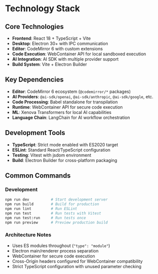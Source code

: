 # Technology Stack

## Core Technologies
- **Frontend**: React 18 + TypeScript + Vite
- **Desktop**: Electron 30+ with IPC communication
- **Editor**: CodeMirror 6 with custom extensions
- **Code Execution**: WebContainer API for local sandboxed execution
- **AI Integration**: AI SDK with multiple provider support
- **Build System**: Vite + Electron Builder

## Key Dependencies
- **Editor**: CodeMirror 6 ecosystem (`@codemirror/*` packages)
- **AI Providers**: `@ai-sdk/openai`, `@ai-sdk/anthropic`, `@ai-sdk/google`, etc.
- **Code Processing**: Babel standalone for transpilation
- **Runtime**: WebContainer API for secure code execution
- **ML**: Xenova Transformers for local AI capabilities
- **Language Chain**: LangChain for AI workflow orchestration

## Development Tools
- **TypeScript**: Strict mode enabled with ES2020 target
- **ESLint**: Standard React/TypeScript configuration
- **Testing**: Vitest with jsdom environment
- **Build**: Electron Builder for cross-platform packaging

## Common Commands

### Development
```bash
npm run dev          # Start development server
npm run build        # Build for production
npm run lint         # Run ESLint
npm run test         # Run tests with Vitest
npm run test:run     # Run tests once
npm run preview      # Preview production build
```

### Architecture Notes
- Uses ES modules throughout (`"type": "module"`)
- Electron main/renderer process separation
- WebContainer for secure code execution
- Cross-Origin headers configured for WebContainer compatibility
- Strict TypeScript configuration with unused parameter checking